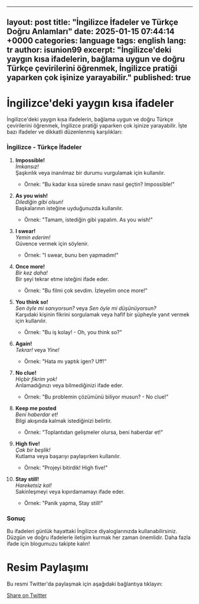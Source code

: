 
---
layout: post
title: "İngilizce İfadeler ve Türkçe Doğru Anlamları"
date: 2025-01-15 07:44:14 +0000
categories: language
tags: english
lang: tr
author: isunion99
excerpt: "İngilizce'deki yaygın kısa ifadelerin, bağlama uygun ve doğru Türkçe çevirilerini öğrenmek, İngilizce pratiği yaparken çok işinize yarayabilir."
published: true
---



İngilizce'deki yaygın kısa ifadeler
====== 

İngilizce'deki yaygın kısa ifadelerin, bağlama uygun ve doğru Türkçe çevirilerini öğrenmek, İngilizce pratiği yaparken çok işinize yarayabilir. İşte bazı ifadeler ve dikkatli düzenlenmiş karşılıkları:



### **İngilizce - Türkçe İfadeler**

1. **Impossible!**  
   *İmkansız!*  
   Şaşkınlık veya inanılmaz bir durumu vurgulamak için kullanılır.  
   - Örnek: "Bu kadar kısa sürede sınavı nasıl geçtin? Impossible!"

2. **As you wish!**  
   *Dilediğin gibi olsun!*  
   Başkalarının isteğine uyduğunuzda kullanılır.  
   - Örnek: "Tamam, istediğin gibi yapalım. As you wish!"

3. **I swear!**  
   *Yemin ederim!*  
   Güvence vermek için söylenir.  
   - Örnek: "I swear, bunu ben yapmadım!"

4. **Once more!**  
   *Bir kez daha!*  
   Bir şeyi tekrar etme isteğini ifade eder.  
   - Örnek: "Bu filmi çok sevdim. İzleyelim once more!"

5. **You think so!**  
   *Sen öyle mi sanıyorsun?* veya *Sen öyle mi düşünüyorsun?*  
   Karşıdaki kişinin fikrini sorgulamak veya hafif bir şüpheyle yanıt vermek için kullanılır.  
   - Örnek: "Bu iş kolay! - Oh, you think so?"

6. **Again!**  
   *Tekrar!* veya *Yine!*  
   - Örnek: "Hata mı yaptık igen? Uff!"

7. **No clue!**  
   *Hiçbir fikrim yok!*  
   Anlamadığınızı veya bilmediğinizi ifade eder.  
   - Örnek: "Bu problemin çözümünü biliyor musun? - No clue!"

8. **Keep me posted**  
   *Beni haberdar et!*  
   Bilgi akışında kalmak istediğinizi belirtir.  
   - Örnek: "Toplantıdan gelişmeler olursa, beni haberdar et!"

9. **High five!**  
   *Çak bir beşlik!*  
   Kutlama veya başarıyı paylaşırken kullanılır.  
   - Örnek: "Projeyi bitirdik! High five!"

10. **Stay still!**  
    *Hareketsiz kal!*  
    Sakinleşmeyi veya kıpırdamamayı ifade eder.  
    - Örnek: "Panik yapma, Stay still!"



### **Sonuç**
Bu ifadeleri günlük hayattaki İngilizce diyaloglarınızda kullanabilirsiniz. Düzgün ve doğru ifadelerle iletişim kurmak her zaman önemlidir. Daha fazla ifade için blogumuzu takipte kalın!



<h1>Resim Paylaşımı</h1>
<p>Bu resmi Twitter'da paylaşmak için aşağıdaki bağlantıya tıklayın:</p>
<a href="https://twitter.com/intent/tweet?text={{ page.title | url_encode }}&url={{ site.url }}{{ page.url }}" target="_blank">Share on Twitter</a>




<script data-goatcounter="https://gg123.goatcounter.com/count"
        async src="//gc.zgo.at/count.js"></script>
